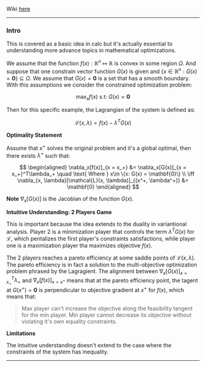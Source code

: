 Wiki [here](https://en.wikipedia.org/wiki/Lagrange_multiplier#:~:text=In%20mathematical%20optimization%2C%20the%20method,chosen%20values%20of%20the%20variables)


---
### **Intro**

This is covered as a basic idea in calc but it's actually essential to understanding more advance topics in mathematical optimizations. 

We assume that the function $f(x): \mathbb{R}^n\mapsto \mathbb{R}$ is convex in some region $\Omega$. And suppose that one constrain vector function $G(x)$ is given and $\{x\in \mathbb{R}^n: G(x) = \mathbf{0}\} \subseteq \Omega$. We assume that $G(x) = \mathbf{0}$ is a set that has a smooth boundary. With this assumptions we consider the constrained optimization problem: 

$$
\max_x f(x) \text{ s.t: } G(x) = \mathbf{0}
$$

Then for this specific example, the Lagrangian of the system is defined as: 

$$
\mathcal{L}(x, \lambda) = f(x) - \lambda^T G(x)
$$

**Optimality Statement**

Assume that $x^+$ solves the original problem and it's a global optimal, then there exists $\lambda^+$ such that: 

$$
\begin{aligned}
    \nabla_x[f(x)]_{x = x_+} &= \nabla_x[G(x)]_{x = x_+}^T\lambda_+ \quad \text{ Where } x\in \{x: G(x) = \mathbf{0}\}
    \\
    \iff  
    \nabla_{x, \lambda}[\mathcal{L}(x, \lambda)]_{(x^+, \lambda^+)} &= \mathbf{0}
\end{aligned}
$$

**Note** $\nabla_x[G(x)]$ is the Jacobian of the function $G(x)$. 


**Intuitive Understanding: 2 Players Game**

This is important because the idea extends to the duality in variantional analysis. Player 2 is a minimization player that controls the term $\lambda^T G(x)$ for $\mathcal{L}$, which pentalizes the first player's constraints satisfactions, while player one is a maximization player tha maximizes objective $f(x)$. 

The 2 players reaches a pareto efficiency at some saddle points of $\mathcal{L}(x, \lambda)$. The pareto efficiency is in fact a solution to the multi-objective optimization problem phrased by the Lagragient. The alignment between $\nabla_x[G(x)]^T_{x = x_+}\lambda_+$ and $\nabla_x[f(x)]_{x = x^+}$ means that at the pareto efficiency point, the tagent at $G(x^+) = \mathbf{0}$ is perpendicular to objective gradient at $x^+$ for $f(x)$, which means that: 

> Max player can't increase the objective along the feasibility tangent for the min player. Min player cannot decrease its objective without violating it's own equality constraints. 

**Limitations**

The intuitive understanding doesn't extend to the case where the constraints of the system has inequality. 

---



